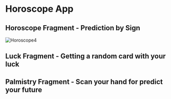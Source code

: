 # Horoscope App


## Horoscope Fragment - Prediction by Sign
![Horoscope4](https://github.com/clerodri/HoroscopeApp/assets/72469484/82e986c1-8c99-42cb-8ee7-0f6d5be1a070)


## Luck Fragment - Getting a random card with your luck


## Palmistry Fragment - Scan your hand for predict your future

